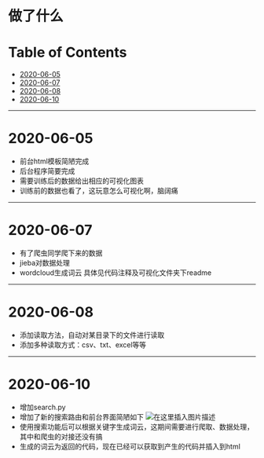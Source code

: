 # 做了什么

Table of Contents
===================

- [2020-06-05](#2020-06-05)
 - [2020-06-07](#2020-06-07)
 - [2020-06-08](#2020-06-08)
 - [2020-06-10](#2020-06-10)

*************
2020-06-05
===================
- 前台html模板简陋完成
- 后台程序简要完成
- 需要训练后的数据给出相应的可视化图表
- 训练前的数据也看了，这玩意怎么可视化啊，脑阔痛

*************
2020-06-07
===================
- 有了爬虫同学爬下来的数据
- jieba对数据处理
- wordcloud生成词云
具体见代码注释及可视化文件夹下readme

*************
2020-06-08
===================
- 添加读取方法，自动对某目录下的文件进行读取
- 添加多种读取方式：csv、txt、excel等等

*************
2020-06-10
===================
- 增加search.py
- 增加了新的搜索路由和前台界面简陋如下
![在这里插入图片描述](https://img-blog.csdnimg.cn/20200610220628148.png?x-oss-process=image/watermark,type_ZmFuZ3poZW5naGVpdGk,shadow_10,text_aHR0cHM6Ly9ibG9nLmNzZG4ubmV0L3NkeWlucnVpY2hhbw==,size_16,color_FFFFFF,t_70)
- 使用搜索功能后可以根据关键字生成词云，这期间需要进行爬取、数据处理，其中和爬虫的对接还没有搞
- 生成的词云为返回的代码，现在已经可以获取到产生的代码并插入到html